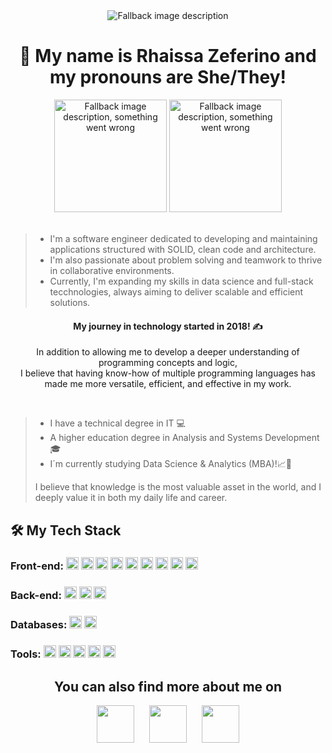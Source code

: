 <!--
 Hello, Devs!! How are you?
-->
<div align="center">
<picture>
  <source media="(prefers-color-scheme: dark)" srcset="https://readme-typing-svg.herokuapp.com/?font=Fira+Code&pause=500&color=5EE9B5&center=true&vCenter=true&width=435&lines=Hi+there!+%F0%9F%91%8B;I%27m+a+Software+Engineer!+%F0%9F%A7%91%F0%9F%8F%BE%E2%80%8D%F0%9F%92%BB">
  <source media="(prefers-color-scheme: light)" srcset="https://readme-typing-svg.herokuapp.com/?font=Fira+Code&pause=500&color=006045&center=true&vCenter=true&width=435&lines=Hi+there!+%F0%9F%91%8B;I%27m+a+Software+Engineer!+%F0%9F%A7%91%F0%9F%8F%BE%E2%80%8D%F0%9F%92%BB">
  <img alt="Fallback image description" src="default-image.png">
</picture>
</div>



<div align="center">
 
# 🫡 My name is Rhaissa Zeferino and my pronouns are She/They!
<picture>
  <source height="180em" media="(prefers-color-scheme: dark)" srcset="https://github-readme-stats.vercel.app/api/top-langs/?username=rhaiz&title_color=5EE9B5&border_color=5EE9B5&bg_color=0D1117&layout=compact&langs_count=7&theme=dark#gh-dark-mode-only">
 
  <source height="180em" media="(prefers-color-scheme: light)" srcset="https://github-readme-stats.vercel.app/api/top-langs/?username=rhaiz&title_color=006045&border_color=006045&layout=compact&langs_count=7&theme=light#gh-light-mode-only">
 
  <img height="180em" alt="Fallback image description, something went wrong" src="https://t4.ftcdn.net/jpg/05/24/04/51/360_F_524045110_UXnCx4GEDapddDi5tdlY96s4g0MxHRvt.jpg">
</picture>


<picture>
 <source height="180em" media="(prefers-color-scheme: dark)" srcset="https://github-readme-stats.vercel.app/api?username=rhaiz&icon_color=5EE9B5&title_color=5EE9B5&border_color=5EE9B5&bg_color=0D1117&show_icons=true&theme=dark#gh-dark-mode-only&include_all_commits=true&count_private=true">

 <source height="180em" media="(prefers-color-scheme: light)" srcset="https://github-readme-stats.vercel.app/api?username=rhaiz&icon_color=006045&title_color=006045&border_color=006045&show_icons=true&theme=light#gh-light-mode-only&include_all_commits=true&count_private=true">

  <img height="180em" alt="Fallback image description, something went wrong" src="https://t4.ftcdn.net/jpg/05/24/04/51/360_F_524045110_UXnCx4GEDapddDi5tdlY96s4g0MxHRvt.jpg">
</picture>

</div>




<br>

> - I'm a software engineer dedicated to developing and maintaining applications structured with SOLID, clean code and architecture.  
> - I'm also passionate about problem solving and teamwork to thrive in collaborative environments.  
> - Currently, I'm expanding my skills in data science and full-stack tecchnologies, always aiming to deliver scalable and efficient solutions.

<div align="center">

#### My journey in technology started in 2018! ✍


In addition to allowing me to develop a deeper understanding of programming concepts and logic,  
I believe that having know-how of multiple programming languages has made me more versatile, efficient, and effective in my work.
</div>

<br>

> - I have a technical degree in IT 💻 
> - A higher education degree in Analysis and Systems Development 🎓
> - I´m currently studying Data Science & Analytics (MBA)!📈🚀
>   
> I believe that knowledge is the most valuable asset in the world, and I deeply value it in both my daily life and career.




## 🛠 My Tech Stack

### Front-end: <img src="https://cdn.jsdelivr.net/gh/devicons/devicon/icons/html5/html5-original.svg" width="20" height="20" /> <img src="https://cdn.jsdelivr.net/gh/devicons/devicon/icons/css3/css3-original.svg" width="20" height="20" /> <img src="https://cdn.jsdelivr.net/gh/devicons/devicon@latest/icons/javascript/javascript-original.svg" width="20" height="20"/> <img src="https://cdn.jsdelivr.net/gh/devicons/devicon@latest/icons/bootstrap/bootstrap-original.svg" width="20" height="20" /> <img src="https://cdn.jsdelivr.net/gh/devicons/devicon/icons/vuejs/vuejs-original.svg" width="20" height="20" /> <img src="https://cdn.jsdelivr.net/gh/devicons/devicon/icons/react/react-original.svg" width="20" height="20" /> <img src="https://cdn.jsdelivr.net/gh/devicons/devicon@latest/icons/typescript/typescript-original.svg" width="20" height="20" /> <img src="https://cdn.jsdelivr.net/gh/devicons/devicon@latest/icons/nextjs/nextjs-original.svg" width="20" height="20" /> <img src="https://cdn.jsdelivr.net/gh/devicons/devicon@latest/icons/tailwindcss/tailwindcss-original.svg" width="20" height="20" />

### Back-end: <img src="https://cdn.jsdelivr.net/gh/devicons/devicon/icons/python/python-original.svg" width="20" height="20" /> <img src="https://cdn.jsdelivr.net/gh/devicons/devicon@latest/icons/nextjs/nextjs-original.svg" width="20" height="20" /> <img src="https://cdn.jsdelivr.net/gh/devicons/devicon@latest/icons/nodejs/nodejs-original-wordmark.svg" width="20" height="20" />

### Databases: <img src="https://cdn.jsdelivr.net/gh/devicons/devicon/icons/mongodb/mongodb-original.svg" width="20" height="20" /> <img src="https://cdn.jsdelivr.net/gh/devicons/devicon/icons/mysql/mysql-original.svg" width="20" height="20" />

### Tools: <img src="https://cdn.jsdelivr.net/gh/devicons/devicon@latest/icons/vscode/vscode-original.svg" width="20" height="20" /> <img src="https://cdn.jsdelivr.net/gh/devicons/devicon@latest/icons/pycharm/pycharm-original.svg" width="20" height="20" /> <img src="https://cdn.jsdelivr.net/gh/devicons/devicon@latest/icons/insomnia/insomnia-original.svg" width="20" height="20" /> <img src="https://cdn.jsdelivr.net/gh/devicons/devicon/icons/figma/figma-original.svg" width="20" height="20" /> <img src="https://cdn.jsdelivr.net/gh/devicons/devicon/icons/git/git-original.svg" width="20" height="20" />




<div align="center">

## You can also find more about me on 
<a href="https://www.linkedin.com/in/rhaissa-zeferino/" target="_blank">
  <img src="https://cdn.jsdelivr.net/gh/devicons/devicon/icons/linkedin/linkedin-original.svg" width="60" height="60" /></a>
 &nbsp;&nbsp;&nbsp;&nbsp;
 <a href="https://www.hackerrank.com/profile/rhaissazeferino" target="_blank">
  <img src="https://hrcdn.net/fcore/assets/favicon-ddc852f75a.png" width="60" height="60" /></a>
 &nbsp;&nbsp;&nbsp;&nbsp;
 <a href="https://portfolio-rhaissazeferinos-projects.vercel.app/" target="_blank">
  <img src="https://portfolio-rhaissazeferinos-projects.vercel.app/favicon.ico" width="60" height="60"</a>
</div>

